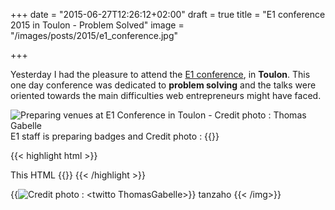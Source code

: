 +++
date = "2015-06-27T12:26:12+02:00"
draft = true
title = "E1 conference 2015 in Toulon - Problem Solved"
image = "/images/posts/2015/e1_conference.jpg" 

+++

Yesterday I had the pleasure to attend the [E1 conference](http://www.e1-conference.com/), in **Toulon**. This one day conference was dedicated to **problem solving** and the talks were oriented towards the main difficulties web entrepreneurs might have faced.

<img src="/images/posts/2015/e1_accueil.jpg" alt="Preparing venues at E1 Conference in Toulon - Credit photo : Thomas Gabelle"/> 
E1 staff is preparing badges and Credit photo : {{<twitto ThomasGabelle>}}


<!-- {{<img title="Credit photo : <twitto ThomasGabelle>" src="/images/posts/2015/e1_accueil.jpg" alt="Preparing venues at E1 Conference in Toulon - Credit photo : Thomas Gabelle" >}} {{< /img>}} -->


{{< highlight html >}}
<html>
    <body> This HTML </body>{{<twitto ThomasGabelle>}}
</html>
{{< /highlight >}}

{{<img src="/images/posts/2015/e1_accueil.jpg" title="Credit photo : <twitto ThomasGabelle>">}}
tanzaho
{{< /img>}}